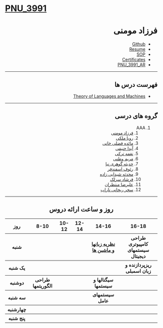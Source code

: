 # [PNU_3991](https://github.com/AliRazavi-edu/PNU_3991#TOC)

<div dir="rtl">
  
# فرزاد مومنی
- [Github](https://github.com/farzadmoomeni)
- [Resume](https://farzadmoomeni.github.io/)
- [SOP](https://farzadmoomeni.github.io/SOP/)
- [Certificates](https://farzadmoomeni.github.io/Certificates/)
- [PNU_3991_AR](https://github.com/farzadmoomeni/PNU_3991_AR)

------------------
## فهرست درس ها 
- [Theory of Languages and Machines]()

------------------
## گروه های درسی

1. AAA
    1. [فرزاد مومنی](https://github.com/farzadmoomeni)
    2. [رویا ملکی]()
    3. [مائده فضلی خانی]()
    4. [آیدا حنیفی]()
    5. [نغمه ترکی]()
    6. [مریم وطنی]()
    7. [حدیثه گوهری نیا]()
    8. [رئوف اسفندفر]()
    9. [محدثه شیدایی زاده]()
    10. [فرشاد سرلک]()
    11. [علیرضا منتظران]()
    12. [سحر ریحانی ناراب]()
  
------------------
<div align="center"> 
  
## روز و ساعت ارائه دروس
  
<table style="width:100%">
  <tr>
    <th>16-18</th>
    <th>14-16</th>
    <th>12-14</th>
    <th>10-12</th>
    <th>8-10</th>
    <th>روز</th>
  </tr>
  <tr>
    <th><a>طراحی كامپيوتری سيستمهای ديجيتال</a></th>
    <th><a href="https://github.com/AliRazavi-edu/PNU_3991/tree/master/_BSc/Theory-of-Languages-and-Machines">نظريه زبانها و ماشين ها</a></th>
    <th></th>
    <th></th>
    <th></th>
    <th>شنبه</th>
  </tr>
  <tr>
    <th><a>ريزپردازنده و زبان اسمبلی</a></th>
    <th></th>
    <th></th>
    <th></th>
    <th></th>
    <th>یک شنبه</th>
  </tr>
  <tr>
    <th></th>
    <th><a>سیگنالها و سیستمها</a></th>
    <th></th>
    <th></th>
    <th><a>طراحی الگوریتمها</a></th>
    <th>دوشنبه</th>
  </tr>
  <tr>
    <th></th>
    <th><a>سیستمهای عامل</a></th>
    <th></th>
    <th></th>
    <th></th>
    <th>سه شنبه</th>
  </tr>
  <tr>
    <th></th>
    <th></th>
    <th></th>
    <th></th>
    <th></th>
    <th>چهارشنبه</th>
  </tr>
  <tr>
    <th></th>
    <th></th>
    <th></th>
    <th></th>
    <th></th>
    <th>پنج شنبه</th>
  </tr>
</table>

</div>
